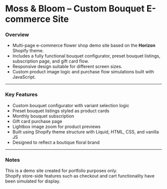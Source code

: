 # Moss & Bloom – Custom Bouquet E-commerce Site

### Overview

-   Multi-page e-commerce flower shop demo site based on the **Horizon** Shopify theme.
-   Includes a fully functional bouquet configurator, preset bouquet listings, subscription page, and gift card flow.
-   Responsive design suitable for different screen sizes.
-   Custom product image logic and purchase flow simulations built with JavaScript.

---

### Key Features

-   Custom bouquet configurator with variant selection logic
-   Preset bouquet listings styled as product cards
-   Monthly bouquet subscription
-   Gift card purchase page
-   Lightbox image zoom for product previews
-   Built using Shopify theme structure with Liquid, HTML, CSS, and vanilla JS
-   Designed to reflect a boutique floral brand

---

### Notes

This is a demo site created for portfolio purposes only.  
Shopify store-side features such as checkout and cart functionality have been simulated for display.
